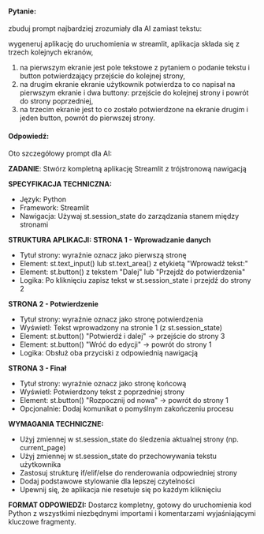 #### Pytanie:

zbuduj prompt najbardziej zrozumiały dla AI zamiast tekstu:

wygeneruj aplikację do uruchomienia w streamlit,
aplikacja składa się z trzech kolejnych ekranów,
1. na pierwszym ekranie jest pole tekstowe z pytaniem o podanie tekstu i button potwierdzający przejście do kolejnej strony,
2. na drugim ekranie ekranie użytkownik potwierdza to co napisał na pierwszym ekranie i dwa buttony: przejście do kolejnej strony i powrót do strony poprzedniej,
3. na trzecim ekranie jest to co zostało potwierdzone na ekranie drugim i jeden button, powrót do pierwszej strony. 

#### Odpowiedź:

Oto szczegółowy prompt dla AI:

**ZADANIE**: Stwórz kompletną aplikację Streamlit z trójstronową nawigacją

**SPECYFIKACJA TECHNICZNA:**

* Język: Python
* Framework: Streamlit
* Nawigacja: Używaj st.session_state do zarządzania stanem między stronami

**STRUKTURA APLIKACJI:**
**STRONA 1 - Wprowadzanie danych**

* Tytuł strony: wyraźnie oznacz jako pierwszą stronę
* Element: st.text_input() lub st.text_area() z etykietą "Wprowadź tekst:"
* Element: st.button() z tekstem "Dalej" lub "Przejdź do potwierdzenia"
* Logika: Po kliknięciu zapisz tekst w st.session_state i przejdź do strony 2

**STRONA 2 - Potwierdzenie**

* Tytuł strony: wyraźnie oznacz jako stronę potwierdzenia
* Wyświetl: Tekst wprowadzony na stronie 1 (z st.session_state)
* Element: st.button() "Potwierdź i dalej" → przejście do strony 3
* Element: st.button() "Wróć do edycji" → powrót do strony 1
* Logika: Obsłuż oba przyciski z odpowiednią nawigacją

**STRONA 3 - Finał**

* Tytuł strony: wyraźnie oznacz jako stronę końcową
* Wyświetl: Potwierdzony tekst z poprzedniej strony
* Element: st.button() "Rozpocznij od nowa" → powrót do strony 1
* Opcjonalnie: Dodaj komunikat o pomyślnym zakończeniu procesu

**WYMAGANIA TECHNICZNE:**

* Użyj zmiennej w st.session_state do śledzenia aktualnej strony (np. current_page)
* Użyj zmiennej w st.session_state do przechowywania tekstu użytkownika
* Zastosuj strukturę if/elif/else do renderowania odpowiedniej strony
* Dodaj podstawowe stylowanie dla lepszej czytelności
* Upewnij się, że aplikacja nie resetuje się po każdym kliknięciu

**FORMAT ODPOWIEDZI:**
Dostarcz kompletny, gotowy do uruchomienia kod Python z wszystkimi niezbędnymi importami i komentarzami wyjaśniającymi kluczowe fragmenty.